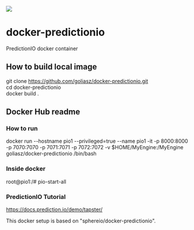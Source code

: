 [![](https://images.microbadger.com/badges/image/goliasz/docker-predictionio-dev.svg)](https://microbadger.com/images/goliasz/docker-predictionio-dev "Get your own image badge on microbadger.com")

# docker-predictionio
PredictionIO docker container
## How to build local image
git clone https://github.com/goliasz/docker-predictionio.git<br>
cd docker-predictionio<br>
docker build .<br>

## Docker Hub readme
### How to run
docker run --hostname pio1 --privileged=true --name pio1 -it -p 8000:8000 -p 7070:7070 -p 7071:7071 -p 7072:7072 -v $HOME/MyEngine:/MyEngine goliasz/docker-predictionio /bin/bash

### Inside docker
root@pio1:/# pio-start-all

### PredictionIO Tutorial
https://docs.prediction.io/demo/tapster/


This docker setup is based on "sphereio/docker-predictionio".

